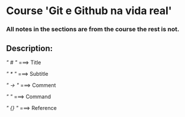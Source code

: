 <h1>Course 'Git e Github na vida real'</h1>
<h3>All notes in the sections are from the course the rest is not.</h3>
<h2>Description:</h2>


<em>" # "</em>    ===> Title

<em>" * "</em>    ===> Subtitle

<em>" -> "</em>   ===> Comment

<em>"  "</em>     ===> Command

<em>" {} "</em>   ===> Reference

